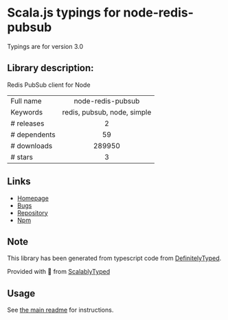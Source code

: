 
# Scala.js typings for node-redis-pubsub

Typings are for version 3.0

## Library description:
Redis PubSub client for Node

|                    |                 |
| ------------------ | :-------------: |
| Full name          | node-redis-pubsub |
| Keywords           | redis, pubsub, node, simple |
| # releases         | 2 |
| # dependents       | 59 |
| # downloads        | 289950 |
| # stars            | 3 |

## Links
- [Homepage](https://github.com/louischatriot/node-redis-pubsub)
- [Bugs](https://github.com/louischatriot/node-redis-pubsub/issues)
- [Repository](https://github.com/louischatriot/node-redis-pubsub)
- [Npm](https://www.npmjs.com/package/node-redis-pubsub)
    


## Note
This library has been generated from typescript code from [DefinitelyTyped](https://definitelytyped.org).

Provided with :purple_heart: from [ScalablyTyped](https://github.com/oyvindberg/ScalablyTyped)

## Usage
See [the main readme](../../readme.md) for instructions.


